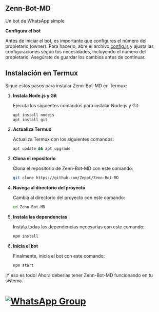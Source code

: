 ## Zenn-Bot-MD

Un bot de WhatsApp simple

**Configura el bot**

Antes de iniciar el bot, es importante que configures el número del propietario (owner). Para hacerlo, abre el archivo [config.js](configuracion.md) y ajusta las configuraciones según tus necesidades, incluyendo el número del propietario. Asegúrate de guardar los cambios antes de continuar.

## Instalación en Termux

Sigue estos pasos para instalar Zenn-Bot-MD en Termux:

1. **Instala Node.js y Git**

   Ejecuta los siguientes comandos para instalar Node.js y Git:
   ```bash
   apt install nodejs
   apt install git
   
2. **Actualiza Termux**

   Actualiza Termux con los siguientes comandos:
    ```bash
   apt update && apt upgrade
    
3. **Clona el repositorio**

   Clona el repositorio de Zenn-Bot-MD con este comando:
    ```bash
   git clone https://github.com/Zeppt/Zenn-Bot-MD

4. **Navega al directorio del proyecto**

   Cambia al directorio del proyecto con este comando:
    ```bash
   cd Zenn-Bot-MD

5. **Instala las dependencias**

   Instala todas las dependencias necesarias con este comando:
   ```bash
   npm install

6. **Inicia el bot**

   Finalmente, inicia el bot con este comando:
   ```bash
   npm start

¡Y eso es todo! Ahora deberías tener Zenn-Bot-MD funcionando en tu sistema.

# [![WhatsApp Group](https://img.shields.io/badge/WhatsApp-25D366?style=for-the-badge&logo=whatsapp&logoColor=white)](https://wa.me/526673877887)
